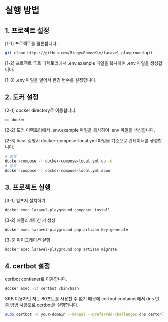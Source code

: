 # 실행 방법

## 1. 프로젝트 설정
[1-1] 프로젝트를 클론합니다.
```bash
git clone https://github.com/MingyuRomeoKim/laravel-playground.git
```
[1-2] 프로젝트 루트 디렉토리에서 .env.example 파일을 복사하여 .env 파일을 생성합니다.

[1-3] .env 파일을 열어서 환경 변수를 설정합니다.

## 2. 도커 설정
[2-1] docker directory로 이동합니다.
```bash
cd docker
```
[2-2] 도커 디렉토리에서 .env.example 파일을 복사하여 .env 파일을 생성합니다. 

[2-3] local 실행시 docker-compose-local.yml 파일을 기준으로 컨테이너를 생성합니다.
```bash
# 실행
docker-compose -f docker-compose-local.yml up -d
# 종료
docker-compose -f docker-compose-local.yml down
```

## 3. 프로젝트 실행
[3-1] 컴포저 설치하기
```bash
docker exec laravel-playground composer install
```

[3-2] 애플리케이션 키 생성
```bash
docker exec laravel-playground php artisan key:generate
```

[3-3] 마이그레이션 실행
```bash
docker exec laravel-playground php artisan migrate
```

## 4. certbot 설정
certbot contianer로 이동합니다.
```bash
docker exec -it certbot /bin/bash
```
SKB 이용자인 저는 80포트를 사용할 수 없기 때문에 certbot container에서 dns 인증 방법 사용으로 certbot을 실행합니다.
```bash
sudo certbot -d your-domain --manual --preferred-challenges dns certonly
```


